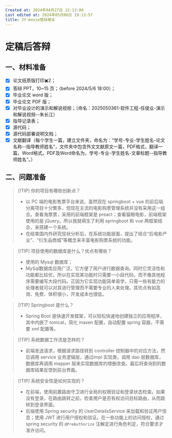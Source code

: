 ```yaml
---
Created at: 2024年04月27日 22:13:06
Last edited at: 2024年05月06日 19:13:57
title: JY-movie答辩相关
---
```

# 定稿后答辩
## 一、材料准备
- [x] 论文纸质版打印✖️2；
- [x] 答辩 PPT，10~15 页；（before 2024/5/6 18:00）；
- [x] 毕业论文 word 版；
- [x] 毕业论文 PDF 版；
- [x] 对毕业设计的演示和解说视频；（命名：2025050361-软件工程-任俊业-演示和解说视频--朱长江）
- [x] 指导记录表；
- [x] 源代码；
- [x] 源代码部署说明文档；
- [x] 文献翻译（每个学生一篇，建立文件夹，命名为：“学号-专业-学生姓名-论文名称--指导教师姓名”，文件夹中包含外文文献原文一篇，PDF格式，翻译一篇，Word格式。PDF及Word命名为，学号-专业-学生姓名-文章标题--指导教师姓名“。）

## 二、问题准备
> [!TIP] 你的项目有哪些创新点？
> - 以 PC 端的电影售票平台来说，虽然现在 springboot + vue 的前后端分离项目十分繁多，但现在主流的电影购票管理系统并没有采用这一组合。查看淘票票，采用的前端框架是 preact；查看猫眼电影，前端框架使用的是 jQuery。所以我就萌生了利用 springboot 和 vue 两框架结合，来搭建一个系统。
> - 在结束国内外研究现状分析后，在系统功能层面，提出了结合“后电影产业”、“衍生品商城”等概念来丰富电影购票系统的功能。

> [!TIP] 项目使用的数据库是什么？优点有哪些？
> - 使用的 Mysql 数据库；
> - MySql数据库应用广泛，它方便了用户进行数据查询。同时它灵活性和功能都比较优，所以在实现某功能时只需要一小段代码，而不像其他程序需要编写大段代码。正因为它实现功能简单易学，只需一些有能力的处理者就可以对其进行管理而不需要专业的人来处理。其优点有如高效、免费、体积很小，开发成本也很低。

> [!TIP] Springboot 是什么？
> - Spring Boot 是快速开发框架，可以轻松快速地创建独立的应用程序，其中内嵌了 tomcat，简化 maven 配置，自动配置 spring 容器，不需要 xml 配置等。

> [!TIP] 系统数据工作流是怎样的？
> - 前端发送请求，根据请求路径转到 controller 控制器中的对应方法，然后调用 service 业务逻辑层，通过impl 实现类，调用 dao 层数据库，数据库再调用 mapper 层来实现数据库的增删改查。最后将查询到的数据库结果反馈到前台界面。

> [!TIP] 系统安全性是如何实现的？
> - 在前端，使用前置路由守卫进行全局的权限验证和登录状态检查。如果没有登录，在路由跳转之前，检查用户是否有权访问目标路由，从而跳转到登录界面。
> - 后端使用 Spring security 的 UserDetailsService 来加载和验证用户信息；使用 JWT 进行用户授权和验证。在一些功能上的访问授权，通过 spring security 的 `@PreAuthorize` 注解定进行角色判定，符合要求才准许访问。